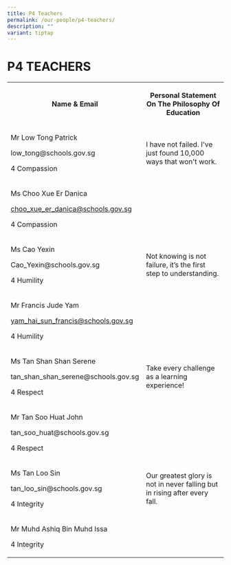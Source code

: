 ```yaml
---
title: P4 Teachers
permalink: /our-people/p4-teachers/
description: ""
variant: tiptap
---
```

<h1><strong>P4 TEACHERS</strong></h1>
<table style="minWidth: 50px">
<colgroup>
<col>
<col>
</colgroup>
<tbody>
<tr>
<th rowspan="1" colspan="1">
<p>Name &amp; Email</p>
</th>
<th rowspan="1" colspan="1">
<p>Personal Statement On The Philosophy Of Education</p>
</th>
</tr>
<tr>
<td rowspan="1" colspan="1">
<p>Mr Low Tong Patrick</p>
<p><a rel="noopener noreferrer nofollow" target="_blank">low_tong@schools.gov.sg</a>
</p>
<p>4 Compassion</p>
</td>
<td rowspan="1" colspan="1">
<p>I have not failed. I've just found 10,000 ways that won't work.</p>
</td>
</tr>
<tr>
<td rowspan="1" colspan="1">
<p>Ms Choo Xue Er Danica</p>
<p><a href="mailto:choo_xue_er_danica@schools.gov.sg" rel="noopener noreferrer nofollow" target="_blank">choo_xue_er_danica@schools.gov.sg</a>
</p>
<p>4 Compassion</p>
</td>
<td rowspan="1" colspan="1">
<p></p>
</td>
</tr>
<tr>
<td rowspan="1" colspan="1">
<p>Ms Cao Yexin</p>
<p><a rel="noopener noreferrer nofollow" target="_blank">Cao_Yexin@schools.gov.sg</a>
</p>
<p>4 Humility</p>
</td>
<td rowspan="1" colspan="1">
<p>Not knowing is not failure, it’s the first step to understanding.</p>
</td>
</tr>
<tr>
<td rowspan="1" colspan="1">
<p>Mr Francis Jude Yam</p>
<p><a href="mailto:yam_hai_sun_francis@schools.gov.sg" rel="noopener noreferrer nofollow" target="_blank">yam_hai_sun_francis@schools.gov.sg</a>
</p>
<p>4 Humility</p>
</td>
<td rowspan="1" colspan="1">
<p></p>
</td>
</tr>
<tr>
<td rowspan="1" colspan="1">
<p>Ms Tan Shan Shan Serene</p>
<p><a rel="noopener noreferrer nofollow" target="_blank">tan_shan_shan_serene@schools.gov.sg</a>
</p>
<p>4 Respect</p>
</td>
<td rowspan="1" colspan="1">
<p>Take every challenge as a learning experience!</p>
</td>
</tr>
<tr>
<td rowspan="1" colspan="1">
<p>Mr Tan Soo Huat John</p>
<p><a rel="noopener noreferrer nofollow" target="_blank">tan_soo_huat@schools.gov.sg</a>
</p>
<p>4 Respect</p>
</td>
<td rowspan="1" colspan="1">
<p></p>
</td>
</tr>
<tr>
<td rowspan="1" colspan="1">
<p>Ms Tan Loo Sin</p>
<p><a rel="noopener noreferrer nofollow" target="_blank">tan_loo_sin@schools.gov.sg</a>
</p>
<p>4 Integrity</p>
</td>
<td rowspan="1" colspan="1">
<p>Our greatest glory is not in never falling but in rising after every fall.</p>
</td>
</tr>
<tr>
<td rowspan="1" colspan="1">
<p>Mr Muhd Ashiq Bin Muhd Issa</p>
<p>4 Integrity</p>
</td>
<td rowspan="1" colspan="1">
<p></p>
</td>
</tr>
</tbody>
</table>
<p></p>